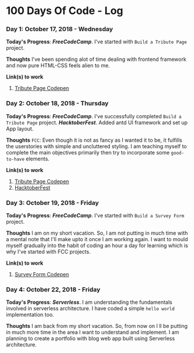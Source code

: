 # 100 Days Of Code - Log
<!-- 
### Day 0: February 30, 2016 (Example 1)
##### (delete me or comment me out)

**Today's Progress**: Fixed CSS, worked on canvas functionality for the app.

**Thoughts:** I really struggled with CSS, but, overall, I feel like I am slowly getting better at it. Canvas is still new for me, but I managed to figure out some basic functionality.

**Link to work:** [Calculator App](http://www.example.com)

### Day 0: February 30, 2016 (Example 2)
##### (delete me or comment me out)

**Today's Progress**: Fixed CSS, worked on canvas functionality for the app.

**Thoughts**: I really struggled with CSS, but, overall, I feel like I am slowly getting better at it. Canvas is still new for me, but I managed to figure out some basic functionality.

**Link(s) to work**: [Calculator App](http://www.example.com) -->


### Day 1: October 17, 2018 - Wednesday

**Today's Progress**:
***FreeCodeCamp***. I've started with `Build a Tribute Page` project.

**Thoughts** I've been spending alot of time dealing with frontend framework and now pure HTML-CSS feels alien to me.

**Link(s) to work**
1. [Tribute Page Codepen](https://codepen.io/razi-rasheed/pen/vVdRxQ?editors=1100)

### Day 2: October 18, 2018 - Thursday

**Today's Progress**:
***FreeCodeCamp***. I've successfully completed `Build a Tribute Page` project.
***HacktoberFest***. Added antd UI framework and set up App layout.

**Thoughts** `FCC`: Even though it is not as fancy as I wanted it to be, it fulfills the userstories with simple and uncluttered styling. I am teaching myself to complete the main objectives primarily then try to incorporate some `good-to-have` elements.

**Link(s) to work**
1. [Tribute Page Codepen](https://codepen.io/razi-rasheed/pen/vVdRxQ?editors=1100)
2. [HacktoberFest](https://github.com/ShanikaEdiriweera/image-upload-app/pull/11)
### Day 3: October 19, 2018 - Friday

**Today's Progress**:
***FreeCodeCamp***. I've started with `Build a Survey Form` project.

**Thoughts** I am on my short vacation. So, I am not putting in much time with a mental note that I'll make upto it once I am working again. I want to mould myself gradually into the habit of coding an hour a day for learning which is why I've started with FCC projects.

**Link(s) to work**
1. [Survey Form Codepen](https://codepen.io/razi-rasheed/pen/QZredN)

### Day 4: October 22, 2018 - Friday

**Today's Progress**:
***Serverless***. I am understanding the fundamentals involved in serverless architecture. I have coded a simple `hello world` implementation too.

**Thoughts** I am back from my short vacation. So, from now on I ll be putting in much more time in the area I want to understand and implement. I am planning to create a portfolio with blog web app built using Serverless architecture.
